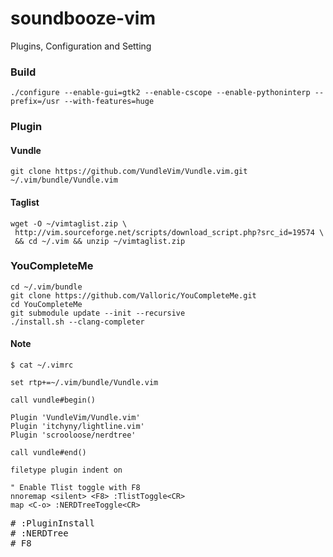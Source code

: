 # soundbooze-vim
Plugins, Configuration and Setting

### Build

```
./configure --enable-gui=gtk2 --enable-cscope --enable-pythoninterp --prefix=/usr --with-features=huge 
```

### Plugin

#### Vundle

```
git clone https://github.com/VundleVim/Vundle.vim.git ~/.vim/bundle/Vundle.vim
```

#### Taglist

```
wget -O ~/vimtaglist.zip \
 http://vim.sourceforge.net/scripts/download_script.php?src_id=19574 \
 && cd ~/.vim && unzip ~/vimtaglist.zip
```

### YouCompleteMe

```
cd ~/.vim/bundle
git clone https://github.com/Valloric/YouCompleteMe.git
cd YouCompleteMe
git submodule update --init --recursive
./install.sh --clang-completer
```

#### Note

```
$ cat ~/.vimrc

set rtp+=~/.vim/bundle/Vundle.vim

call vundle#begin()

Plugin 'VundleVim/Vundle.vim'
Plugin 'itchyny/lightline.vim'
Plugin 'scrooloose/nerdtree'

call vundle#end()

filetype plugin indent on

" Enable Tlist toggle with F8
nnoremap <silent> <F8> :TlistToggle<CR>
map <C-o> :NERDTreeToggle<CR>
```

<pre>
# :PluginInstall
# :NERDTree
# F8
</pre>
